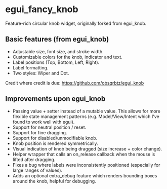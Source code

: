 # egui_fancy_knob

Feature-rich circular knob widget, originally forked from egui_knob.

## Basic features (from egui_knob)

* Adjustable size, font size, and stroke width.
* Customizable colors for the knob, indicator and text.
* Label positions (Top, Bottom, Left, Right).
* Label formatting.
* Two styles: Wiper and Dot.

Credit where credit is due: https://github.com/obsqrbtz/egui_knob

## Improvements upon egui_knob

* Passing value + setter instead of a mutable value. This allows for more flexible state management patterns (e.g. Model/View/Intent which I've found to work well with egui).
* Support for neutral position / reset.
* Support for fine dragging.
* Support for disabled/unmodifiable knob.
* Knob position is rendered symmetrically.
* Visual indication of knob being dragged (size increase + color change).
* Helper wrapper that calls an on_release callback when the mouse is lifted after dragging.
* Fixes a bug where labels were inconsistently positioned (especially for large ranges of values).
* Adds an optional extra_debug feature which renders bounding boxes around the knob, helpful for debugging.
